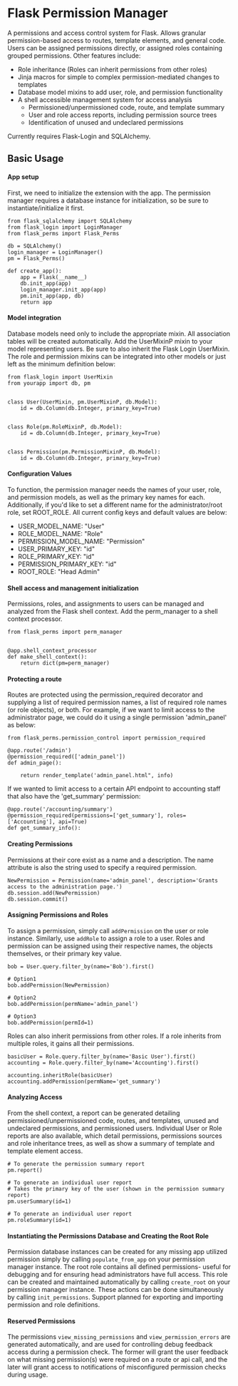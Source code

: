 # Flask Permission Manager

A permissions and access control system for Flask.  Allows granular permission-based access to routes, template elements, and general code.  Users can be assigned permissions directly, or assigned roles containing grouped permissions.  Other features include:

- Role inheritance (Roles can inherit permissions from other roles)
- Jinja macros for simple to complex permission-mediated changes to templates
- Database model mixins to add user, role, and permission functionality
- A shell accessible management system for access analysis
    - Permissioned/unpermissioned code, route, and template summary
    - User and role access reports, including permission source trees
    - Identification of unused and undeclared permissions 

Currently requires Flask-Login and SQLAlchemy.

## Basic Usage

#### App setup
First, we need to initialize the extension with the app.  The permission manager requires a database instance for initialization, so be sure to instantiate/initialize it first.
```
from flask_sqlalchemy import SQLAlchemy
from flask_login import LoginManager
from flask_perms import Flask_Perms

db = SQLAlchemy()
login_manager = LoginManager()
pm = Flask_Perms()

def create_app():
    app = Flask(__name__)
    db.init_app(app)
    login_manager.init_app(app)
    pm.init_app(app, db)
    return app
```

#### Model integration
Database models need only to include the appropriate mixin.  All association tables will be created automatically.  Add the UserMixinP mixin to your model representing users.  Be sure to also inherit the Flask Login UserMixin.  The role and permission mixins can be integrated into other models or just left as the minimum definition below: 
```
from flask_login import UserMixin
from yourapp import db, pm


class User(UserMixin, pm.UserMixinP, db.Model):
    id = db.Column(db.Integer, primary_key=True)


class Role(pm.RoleMixinP, db.Model):
    id = db.Column(db.Integer, primary_key=True)


class Permission(pm.PermissionMixinP, db.Model):
    id = db.Column(db.Integer, primary_key=True)
```

#### Configuration Values
To function, the permission manager needs the names of your user, role, and permission models, as well as the primary key names for each.  Additionally, if you'd like to set a different name for the administrator/root role, set ROOT_ROLE.  All current config keys and default values are below:

- USER_MODEL_NAME: "User"
- ROLE_MODEL_NAME: "Role"
- PERMISSION_MODEL_NAME: "Permission"
- USER_PRIMARY_KEY: "id"
- ROLE_PRIMARY_KEY: "id"
- PERMISSION_PRIMARY_KEY: "id"
- ROOT_ROLE: "Head Admin"

#### Shell access and management initialization
Permissions, roles, and assignments to users can be managed and analyzed from the Flask shell context. Add the perm_manager to a shell context processor. 
```
from flask_perms import perm_manager


@app.shell_context_processor
def make_shell_context():
    return dict(pm=perm_manager)
```

#### Protecting a route
Routes are protected using the permission_required decorator and supplying a list of required permission names, a list of required role names (or role objects), or both.  For example, if we want to limit access to the administrator page, we could do it using a single permission 'admin_panel' as below:
```
from flask_perms.permission_control import permission_required

@app.route('/admin')
@permission_required(['admin_panel'])
def admin_page():

    return render_template('admin_panel.html", info)
```

If we wanted to limit access to a certain API endpoint to accounting staff that also have the 'get_summary' permission:
```
@app.route('/accounting/summary')
@permission_required(permissions=['get_summary'], roles=['Accounting'], api=True)
def get_summary_info():
``` 

#### Creating Permissions
Permissions at their core exist as a name and a description.  The name attribute is also the string used to specify a required permission.
```
NewPermission = Permission(name='admin_panel', description='Grants access to the administration page.')
db.session.add(NewPermission)
db.session.commit()
```



#### Assigning Permissions and Roles
To assign a permission, simply call ```addPermission``` on the user or role instance.  Similarly, use ```addRole``` to assign a role to a user.  Roles and permission can be assigned using their respective names, the objects themselves, or their primary key value.
```
bob = User.query.filter_by(name='Bob').first()

# Option1
bob.addPermission(NewPermission)

# Option2
bob.addPermission(permName='admin_panel')

# Option3
bob.addPermission(permId=1)
```

Roles can also inherit permissions from other roles.  If a role inherits from multiple roles, it gains all their permissions.
```
basicUser = Role.query.filter_by(name='Basic User').first()
accounting = Role.query.filter_by(name='Accounting').first()

accounting.inheritRole(basicUser)
accounting.addPermission(permName='get_summary')
```

#### Analyzing Access
From the shell context, a report can be generated detailing permissioned/unpermissioned code, routes, and templates, unused and undeclared permissions, and permissioned users.  Individual User or Role reports are also available, which detail permissions, permissions sources and role inheritance trees, as well as show a summary of template and template element access.  

```
# To generate the permission summary report
pm.report()

# To generate an individual user report
# Takes the primary key of the user (shown in the permission summary report)
pm.userSummary(id=1)

# To generate an individual user report
pm.roleSummary(id=1)
```

#### Instantiating the Permissions Database and Creating the Root Role
Permission database instances can be created for any missing app utilized permission simply by calling ```populate_from_app``` on your permission manager instance.  The root role contains all defined permissions- useful for debugging and for ensuring head administrators have full access.  This role can be created and maintained automatically by calling ```create_root``` on your permission manager instance.  These actions can be done simultaneously by calling ```init_permissions```.  Support planned for exporting and importing permission and role definitions.


#### Reserved Permissions
The permissions ```view_missing_permissions``` and ```view_permission_errors``` are generated automatically, and are used for controlling debug feedback access during a permission check.  The former will grant the user feedback on what missing permission(s) were required on a route or api call, and the later will grant access to notifications of misconfigured permission checks during usage.

